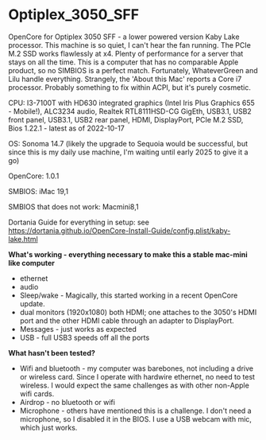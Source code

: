 # Optiplex_3050_SFF
OpenCore for Optiplex 3050 SFF - a lower powered version Kaby Lake processor. This machine is so quiet, I can't hear the fan running. The PCIe M.2 SSD works flawlessly at x4. Plenty of performance for a server that stays on all the time. This is a computer that has no comparable Apple product, so no SIMBIOS is a perfect match. Fortunately, WhateverGreen and Lilu handle everything. Strangely, the 'About this Mac' reports a Core i7 processor. Probably something to fix within ACPI, but it's purely cosmetic.

CPU: I3-7100T with HD630 integrated graphics (Intel Iris Plus Graphics 655 - Mobile!),
ALC3234 audio,
Realtek RTL8111HSD-CG GigEth,
USB3.1, USB2 front panel,
USB3.1, USB2 rear panel,
HDMI,
DisplayPort,
PCIe M.2 SSD,
Bios 1.22.1 - latest as of 2022-10-17

OS: Sonoma 14.7 (likely the upgrade to Sequoia would be successful, but since this is my daily use machine, I'm waiting until early 2025 to give it a go)

OpenCore: 1.0.1

SMBIOS: iMac 19,1

SMBIOS that does not work: Macmini8,1

Dortania Guide for everything in setup: see https://dortania.github.io/OpenCore-Install-Guide/config.plist/kaby-lake.html

<b>What's working - everything necessary to make this a stable mac-mini like computer</b>
<ul>
<li>ethernet
<li>audio
<li>Sleep/wake - Magically, this started working in a recent OpenCore update.
<li>dual monitors (1920x1080) both HDMI; one attaches to the 3050's HDMI port and the other HDMI cable through an adapter to DisplayPort.
<li>Messages - just works as expected
<li>USB - full USB3 speeds off all the ports
</ul>

<b>What hasn't been tested?</b>
<ul>
<li>Wifi and bluetooth - my computer was barebones, not including a drive or wireless card. Since I operate with hardwire ethernet, no need to test wireless. I would expect the same challenges as with other non-Apple wifi cards.
<li>Airdrop - no bluetooth or wifi
<li>Microphone - others have mentioned this is a challenge. I don't need a microphone, so I disabled it in the BIOS. I use a USB webcam with mic, which just works.
</ul>

